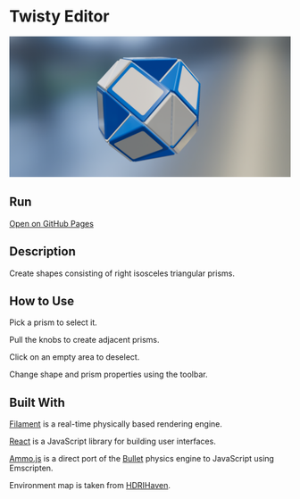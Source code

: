 # Twisty Editor
![Screenshot](screenshot.png)

## Run
[Open on GitHub Pages](https://iliagrigorevdev.github.io/twistyeditor/)

## Description
Create shapes consisting of right isosceles triangular prisms.

## How to Use
Pick a prism to select it.

Pull the knobs to create adjacent prisms.

Click on an empty area to deselect.

Change shape and prism properties using the toolbar.

## Built With
[Filament](https://github.com/google/filament) is a real-time physically based rendering engine.

[React](https://reactjs.org) is a JavaScript library for building user interfaces.

[Ammo.js](https://github.com/kripken/ammo.js) is a direct port of the [Bullet](https://github.com/bulletphysics/bullet3) physics engine to JavaScript using Emscripten.

Environment map is taken from [HDRIHaven](https://hdrihaven.com/).
